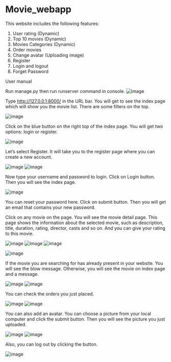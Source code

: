 # Movie_webapp
This website includes the following features: 
1.	User rating (Dynamic) 
2.	Top 10 movies (Dynamic) 
3.	Movies Categories (Dynamic) 
4.	Order movies 
5.	Change avatar (Uploading image) 
6.	Register 
7.	Login and logout 
8.	Forget Password 


User manual 

Run manage.py then run runserver command in console.
 ![image](https://user-images.githubusercontent.com/86921341/161579704-887901e3-d11c-45b2-873d-0fec9d86ffb9.png)


Type http://127.0.0.1:8000/ in the URL bar. You will get to see the index page which will show you the movie list. There are some filters on the top.

![image](https://user-images.githubusercontent.com/86921341/161579747-8e360d51-5f30-4d44-85d2-3a5e3637f77f.png)

 

Click on the blue button on the right top of the index page. You will get two options: login or register.

![image](https://user-images.githubusercontent.com/86921341/161579794-1927b4c4-976a-4395-8271-6440da476caa.png)

 
Let’s select Register. It will take you to the register page where you can create a new account.

 ![image](https://user-images.githubusercontent.com/86921341/161579809-ed9b8069-c9c8-41cd-b092-deff588e6340.png)
![image](https://user-images.githubusercontent.com/86921341/161579829-dfe0efb9-2043-4b58-8412-4ff4c17bf4c7.png)



 


Now type your username and password to login. Click on Login button. Then you will see the index page.
 
![image](https://user-images.githubusercontent.com/86921341/161579859-2573851d-20b1-4123-9f37-195ec14a57f9.png)


You can reset your password here. Click on submit button. Then you will get an email that contains your new password.

Click on any movie on the page. You will see the movie detail page. This page shows the information about the selected movie, such as description, title, duration, rating, director, casts and so on. And you can give your rating to this movie.

![image](https://user-images.githubusercontent.com/86921341/161580210-1c1f651e-6a14-470b-ab3c-0406221c764a.png)
![image](https://user-images.githubusercontent.com/86921341/161580230-840e932e-40d3-440d-b20b-83dff34e1ccf.png)
![image](https://user-images.githubusercontent.com/86921341/161580260-f9273996-70fd-4dcc-ae26-31ff7f70e0c8.png)

![image](https://user-images.githubusercontent.com/86921341/161580379-1f477939-f0bb-49ac-9768-3af2e9747486.png)

If the movie you are searching for has already present in your website. You will see the blow message. Otherwise, you will see the movie on index page and a message.

![image](https://user-images.githubusercontent.com/86921341/161580409-71089599-20c7-436d-a3f8-168cd47f0656.png)
![image](https://user-images.githubusercontent.com/86921341/161580441-651bef24-b1c6-4575-9788-7eb31e4fab55.png)



You can check the orders you just placed.

![image](https://user-images.githubusercontent.com/86921341/161580463-fd3df559-3ec1-4458-8a60-f8271992af58.png)
![image](https://user-images.githubusercontent.com/86921341/161580496-de3e8ac2-05ef-4e25-bbf4-991de6c1fad8.png)



You can also add an avatar. You can choose a picture from your local computer and click the submit button. Then you will see the picture you just uploaded.

 ![image](https://user-images.githubusercontent.com/86921341/161580536-b5b49748-c8f1-4c15-b955-4a8e6b958e63.png)
![image](https://user-images.githubusercontent.com/86921341/161580596-fdf3f35c-8fe3-4a9d-b9fd-db5fb4ddb685.png)


Also, you can log out by clicking the button.

 ![image](https://user-images.githubusercontent.com/86921341/161580632-fbffbc80-b200-43c1-906b-e9a0f8e64f9b.png)




